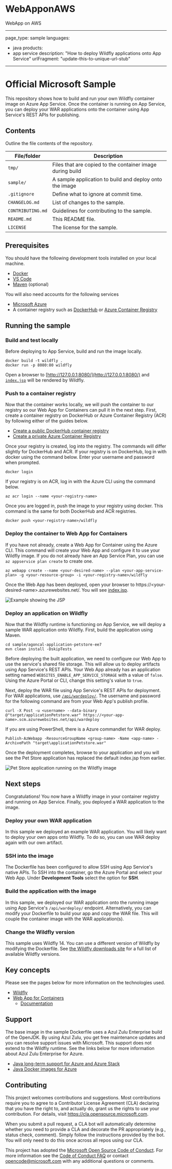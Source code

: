 # WebApponAWS
WebApp on AWS


---
page_type: sample
languages:
- java
products:
- app service
description: "How to deploy Wildfly applications onto App Service"
urlFragment: "update-this-to-unique-url-stub"
---

# Official Microsoft Sample

<!-- 
Guidelines on README format: https://review.docs.microsoft.com/help/onboard/admin/samples/concepts/readme-template?branch=master

Guidance on onboarding samples to docs.microsoft.com/samples: https://review.docs.microsoft.com/help/onboard/admin/samples/process/onboarding?branch=master

Taxonomies for products and languages: https://review.docs.microsoft.com/new-hope/information-architecture/metadata/taxonomies?branch=master
-->

This repository shows how to build and run your own Wildfly container image on Azure App Service. Once the container is running on App Service, you can deploy your WAR applications onto the container using App Service's REST APIs for publishing.

## Contents

Outline the file contents of the repository.

| File/folder       | Description                                |
|-------------------|--------------------------------------------|
| `tmp/`            | Files that are copied to the container image during build |
| `sample/`         | A sample application to build and deploy onto the image |
| `.gitignore`      | Define what to ignore at commit time.      |
| `CHANGELOG.md`    | List of changes to the sample.             |
| `CONTRIBUTING.md` | Guidelines for contributing to the sample. |
| `README.md`       | This README file.                          |
| `LICENSE`         | The license for the sample.                |

## Prerequisites

You should have the following development tools installed on your local machine.

- [Docker](https://docs.docker.com/install/)
- [VS Code](https://code.visualstudio.com/)
- [Maven](https://maven.apache.org/download.cgi) (optional)

You will also need accounts for the following services

- [Microsoft Azure](https://azure.microsoft.com/)
- A container registry such as [DockerHub](https://hub.docker.com/) or [Azure Container Registry](https://azure.microsoft.com/services/container-registry/)

## Running the sample

### Build and test locally

<!-- 
Outline step-by-step instructions to execute the sample and see its output. Include steps for executing the sample from the IDE, starting specific services in the Azure portal or anything related to the overall launch of the code.
-->

Before deploying to App Service, build and run the image locally.

```shell
docker build -t wildfly .
docker run -p 8080:80 wildfly 
```

Open a browser to [http://127.0.0.1:8080/](http://127.0.0.1:8080/) and [`index.jsp`](tmp/index.jsp) will be rendered by Wildfly.

### Push to a container registry

Now that the container works locally, we will push the container to our registry so our Web App for Containers can pull it in the next step. First, create a container registry on DockerHub or Azure Container Registry (ACR) by following either of the guides below.

- [Create a public DockerHub container registry](https://docs.docker.com/docker-hub/repos/)
- [Create a private Azure Container Registry](https://docs.microsoft.com/azure/container-registry/container-registry-get-started-portal)

Once your registry is created, log into the registry. The commands will differ slightly for DockerHub and ACR. If your registry is on DockerHub, log in with docker using the command below. Enter your username and password when prompted.

```shell
docker login
```

If your registry is on ACR, log in with the Azure CLI using the command below.

```shell
az acr login --name <your-registry-name>
```

Once you are logged in, push the image to your registry using docker. This command is the same for both DockerHub and ACR registries.

```shell
docker push <your-registry-name>/wildfly
```

### Deploy the container to Web App for Containers

If you have not already, create a Web App for Container using the Azure CLI. This command will create your Web App and configure it to use your Wildfly image. If you do not already have an App Service Plan, you can use `az appservice plan create` to create one.

```shell
az webapp create --name <your-desired-name> --plan <your-app-service-plan> -g <your-resource-group> -i <your-registry-name>/wildfly
```

Once the Web App has been deployed, open your browser to https://\<your-desired-name>.azurewebsites.net/. You will see [index.jsp](/tmp/index.jsp).

![Example showing the JSP](/images/jsp_example.PNG)

### Deploy an application on Wildfly

Now that the Wildfly runtime is functioning on App Service, we will deploy a sample WAR application onto Wildfly. First, build the application using Maven.

```shell
cd sample/agoncal-application-petstore-ee7
mvn clean install -DskipTests
```

Before deploying the built application, we need to configure our Web App to use the service's shared file storage. This will allow us to deploy artifacts using App Service's REST APIs. Your Web App already has an application setting named `WEBSITES_ENABLE_APP_SERVICE_STORAGE` with a value of `false`. Using the Azure Portal or CLI, change this setting's value to `true`.

Next, deploy the WAR file using App Service's REST APIs for deployment. For WAR applications, use [`/api/wardeploy/`](https://docs.microsoft.com/azure/app-service/deploy-zip#deploy-war-file). The username and password for the following command are from your Web App's publish profile.

```shell
curl -X Post -u <username> --data-binary @"target/applicationPetstore.war" https://<your-app-name>.scm.azurewebsites.net/api/wardeploy
```

If you are using PowerShell, there is a Azure commandlet for WAR deploy.

```shell
Publish-AzWebapp -ResourceGroupName <group-name> -Name <app-name> -ArchivePath "target\applicationPetstore.war"
```

Once the deployment completes, browse to your application and you will see the Pet Store application has replaced the default index.jsp from earlier.

![Pet Store application running on the Wildfly image](images/petstore-example.PNG)

## Next steps

Congratulations! You now have a Wildfly image in your container registry and running on App Service. Finally, you deployed a WAR application to the image.

### Deploy your own WAR application

In this sample we deployed an example WAR application. You will likely want to deploy your own apps onto Wildfly. To do so, you can use WAR deploy again with our own artifact.

### SSH into the image

The Dockerfile has been configured to allow SSH using App Service's native APIs. To SSH into the container, go the Azure Portal and select your Web App. Under **Development Tools** select the option for **SSH**.

### Build the application with the image

In this sample, we deployed our WAR application onto the running image using App Service's `/api/wardeploy/` endpoint. Alternatively, you can modify your Dockerfile to build your app and copy the WAR file. This will couple the container image with the WAR application(s).

### Change the Wildfly version

This sample uses Wildfly 14. You can use a different version of Wildfly by modifying the Dockerfile. See [the Wildfly downloads site](https://wildfly.org/downloads/) for a full list of available Wildfly versions.

## Key concepts

Please see the pages below for more information on the technologies used.

- [Wildfly](https://www.wildfly.org/)
- [Web App for Containers](https://azure.microsoft.com/services/app-service/containers/)
  - [Documentation](https://docs.microsoft.com/azure/app-service/containers/app-service-linux-intro)

## Support

The base image in the sample Dockerfile uses a Azul Zulu Enterprise build of the OpenJDK. By using Azul Zulu, you get free maintenance updates and you can resolve support issues with Microsoft. This support does not extend to the Wildfly runtime. See the links below for more information about Azul Zulu Enterprise for Azure.

- [Java long-term support for Azure and Azure Stack](https://docs.microsoft.com/java/azure/jdk/)
- [Java Docker images for Azure](https://docs.microsoft.com/java/azure/jdk/java-jdk-docker-images)

## Contributing

This project welcomes contributions and suggestions.  Most contributions require you to agree to a
Contributor License Agreement (CLA) declaring that you have the right to, and actually do, grant us
the rights to use your contribution. For details, visit https://cla.opensource.microsoft.com.

When you submit a pull request, a CLA bot will automatically determine whether you need to provide
a CLA and decorate the PR appropriately (e.g., status check, comment). Simply follow the instructions
provided by the bot. You will only need to do this once across all repos using our CLA.

This project has adopted the [Microsoft Open Source Code of Conduct](https://opensource.microsoft.com/codeofconduct/).
For more information see the [Code of Conduct FAQ](https://opensource.microsoft.com/codeofconduct/faq/) or
contact [opencode@microsoft.com](mailto:opencode@microsoft.com) with any additional questions or comments.
